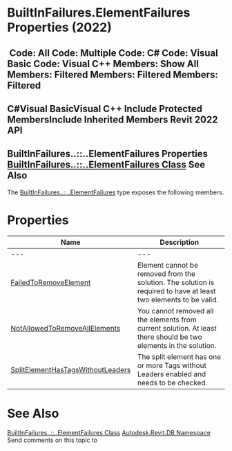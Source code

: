 # BuiltInFailures.ElementFailures Properties (2022)

﻿
 Code: All Code: Multiple Code: C# Code: Visual Basic Code: Visual C++  Members: Show All Members: Filtered Members: Filtered Members: Filtered   
---  
C#Visual BasicVisual C++
Include Protected MembersInclude Inherited Members
Revit 2022 API  
---  
BuiltInFailures..::..ElementFailures Properties  
[BuiltInFailures..::..ElementFailures Class](efa812cc-5762-0a0c-3c84-6b777337bf71.md "BuiltInFailures.ElementFailures Class") See Also  
---  
The [BuiltInFailures..::..ElementFailures](efa812cc-5762-0a0c-3c84-6b777337bf71.md "BuiltInFailures.ElementFailures Class") type exposes the following members.
# Properties
| Name | Description |
| --- | --- |
| --- | --- | --- |
| [FailedToRemoveElement](84b3bac3-82c9-2a9c-a680-588628aaa722.md "FailedToRemoveElement Property") | Element cannot be removed from the solution. The solution is required to have at least two elements to be valid. |
| [NotAllowedToRemoveAllElements](381e3cac-eaa2-c3ce-122f-fc10e57b8a91.md "NotAllowedToRemoveAllElements Property") | You cannot removed all the elements from current solution. At least there should be two elements in the solution. |
| [SplitElementHasTagsWithoutLeaders](e78ed909-961e-fc08-7314-372ad1f3e355.md "SplitElementHasTagsWithoutLeaders Property") | The split element has one or more Tags without Leaders enabled and needs to be checked. |

# See Also
[BuiltInFailures..::..ElementFailures Class](efa812cc-5762-0a0c-3c84-6b777337bf71.md "BuiltInFailures.ElementFailures Class")
[Autodesk.Revit.DB Namespace](87546ba7-461b-c646-cbb1-2cb8f5bff8b2.md "Autodesk.Revit.DB Namespace")
Send comments on this topic to 
